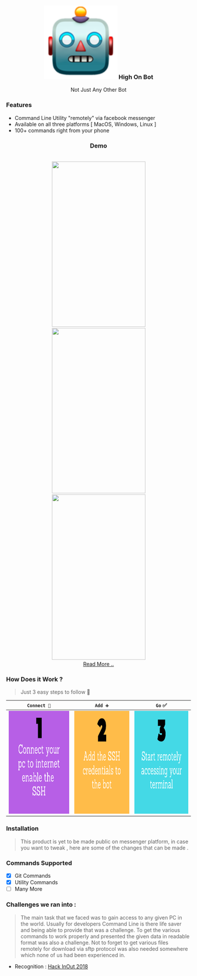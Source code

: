 <h3 align="center">
<img width=200px height=200px src="Web/robot.png"></a>
High On Bot
</h3>
<div align="center">
Not Just Any Other Bot
</div>

### Features

- Command Line Utility "remotely" via facebook messenger
- Available on all three platforms [ MacOS, Windows, Linux ]
- 100+ commands right from your phone

<div align="center">
<h3> Demo </h3>
<br>
<img src="./assets/1.gif" width=255px height=450px>
<img src="./assets/2.gif" width=255px height=450px>
<img src="./assets/3.gif" width=255px height=450px>
</div>

<div align="center">
<a href="https://inishchith.github.io/highOnBot/Web/index.html"> Read More .. </a>
</div>

### How Does it Work ?

> Just 3 easy steps to follow 🚶

| `Connect 🤝`                                                | `Add ➕`                                                    | `Go` ✅                                                     |
| ----------------------------------------------------------- | ----------------------------------------------------------- | ----------------------------------------------------------- |
| <img src="./App/static/1.png" height="280px" width="280px"> | <img src="./App/static/2.png" height="280px" width="280px"> | <img src="./App/static/3.png" height="280px" width="280px"> |

### Installation

> This product is yet to be made public on messenger platform, in case you want to tweak , here are some of the changes that can be made .

### Commands Supported

- [x] Git Commands
- [x] Utility Commands
- [ ] Many More

### Challenges we ran into :

> The main task that we faced was to gain access to any given PC in the world. Usually for developers Command Line is there life saver and being able to provide that was a challenge. To get the various commands to work properly and presented the given data in readable format was also a challenge. Not to forget to get various files remotely for download via sftp protocol was also needed somewhere which none of us had been experienced in.

- Recognition : [Hack InOut 2018](http://hackinout.co)
